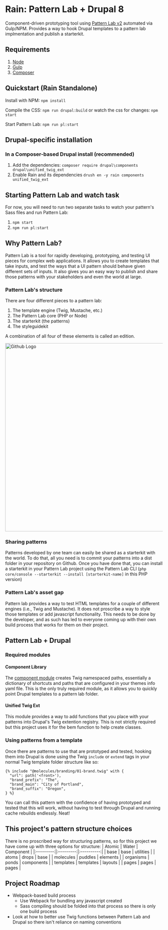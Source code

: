 # Rain: Pattern Lab + Drupal 8

Component-driven prototyping tool using [Pattern Lab v2](http://patternlab.io/) automated via Gulp/NPM. Provides a way to hook Drupal templates to a pattern lab implmentation and publish a starterkit.

## Requirements

  1. [Node](https://nodejs.org)
  2. [Gulp](http://gulpjs.com/)
  3. [Composer](https://getcomposer.org/)

## Quickstart (Rain Standalone)
Install with NPM:
`npm install`

Compile the CSS:
`npm run drupal:build`
or
watch the css for changes:
`npm start`

Start Pattern Lab:
`npm run pl:start`

## Drupal-specific installation

### In a Composer-based Drupal install (recommended)

  1. Add the dependencies: `composer require drupal\components drupal\unified_twig_ext`
  2. Enable Rain and its dependencies `drush en -y rain components unified_twig_ext`

## Starting Pattern Lab and watch task

For now, you will need to run two separate tasks to watch your pattern's Sass files and run Pattern Lab:

  1. `npm start`
  2. `npm run pl:start`

## Why Pattern Lab?
Pattern Lab is a tool for rapidly developing, prototyping, and testing UI pieces for complex web applications.  It allows you to create templates that take inputs, and test the ways that a UI pattern should behave given different sets of inputs.  It also gives you an easy way to publish and share those patterns with your stakeholders and even the world at large.
### Pattern Lab's structure
There are four different pieces to a pattern lab:
1. The template engine (Twig, Mustache, etc.)
2. The Pattern Lab core (PHP or Node)
3. The starterkit (the patterns)
4. The styleguidekit

A combination of all four of these elements is called an edition.

<img src="https://user-images.githubusercontent.com/30271981/41615447-29d29da8-73b0-11e8-94ad-701a5d4fa379.png" width="600" title="Github Logo">

### Sharing patterns
Patterns developed by one team can easily be shared as a starterkit with the world. To do that, all you need is to commit your patterns into a dist folder in your repository on Github.  Once you have done that, you can install a starterkit in your Pattern Lab project using the Pattern Lab CLI (`php core/console --starterkit --install [starterkit-name]` in this PHP version)
### Pattern Lab's asset gap
Pattern lab provides a way to test HTML templates for a couple of different engines (i.e., Twig and Mustache). It does not proscribe a way to style those templates or add javascript functionality.  This needs to be done by the developer, and as such has led to everyone coming up with their own build process that works for them on their project.
## Pattern Lab + Drupal
### Required modules
#### Component Library
The [component module](https://www.drupal.org/project/components) creates Twig namespaced paths, essentially a dictionary of shortcuts and paths that are configured in your themes info yaml file.  This is the only truly required module, as it allows you to quickly point Drupal templates to a pattern lab folder.
#### Unified Twig Ext
This module provides a way to add functions that you place with your patterns into Drupal's Twig extention registry.  This is not strictly required but this project uses it for the bem function to help create classes.
### Using patterns from a template
Once there are patterns to use that are prototyped and tested, hooking them into Drupal is done using the Twig `include` or `extend` tags in your normal Twig template folder structure like so:
```
{% include "@molecules/branding/01-brand.twig" with {
  "url": path('<front>'),
  "brand_prefix": "The",
  "brand_main": "City of Portland",
  "brand_suffix": "Oregon",
} %}
```
You can call this pattern with the confidence of having prototyped and tested that this will work, without having to test through Drupal and running cache rebuilds endlessly.  Neat!
## This project's pattern structure choices
There is no proscribed way for structuring patterns, so for this project we have come up with three options for structure:
| Atomic    | Water     | Component  |
|:---------:|:---------:|:----------:|
| base      | base      | utilities  |
| atoms     | drops     | base       |
| molecules | puddles   | elements   |
| organisms | ponds     | components |
| templates | templates | layouts    |
| pages     | pages     | pages      |
## Project Roadmap
* Webpack-based build process
  * Use Webpack for bundling any javascript created
  * Sass compiling should be folded into that process so there is only one build process
* Look at how to better use Twig functions between Pattern Lab and Drupal so there isn't reliance on naming conventions
